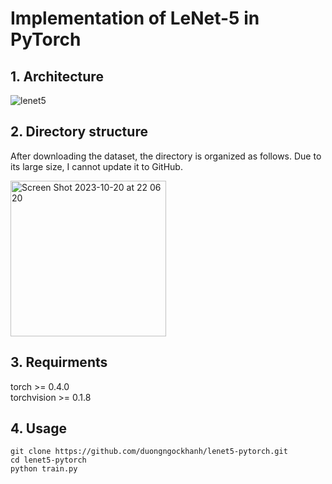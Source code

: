 # Implementation of LeNet-5 in PyTorch

## 1. Architecture
![lenet5](https://github.com/duongngockhanh/lenet5-pytorch/assets/87640587/dba47f4f-c743-4067-a1e7-8ed9c05dee5a)

## 2. Directory structure
After downloading the dataset, the directory is organized as follows. Due to its large size, I cannot update it to GitHub.

<img width="249" alt="Screen Shot 2023-10-20 at 22 06 20" src="https://github.com/duongngockhanh/lenet5-pytorch/assets/87640587/9dc684f1-a8cb-4d0f-9844-9c43387af58b">

## 3. Requirments 
torch >= 0.4.0  
torchvision >= 0.1.8

## 4. Usage
```
git clone https://github.com/duongngockhanh/lenet5-pytorch.git  
cd lenet5-pytorch
python train.py  
```